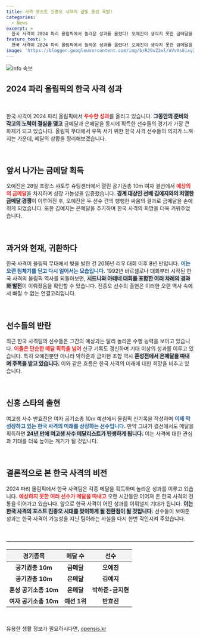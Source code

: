 ```yaml
---
title: 사격 포스트 진종오 시대의 금빛 총성 폭발!
categories:
  - News
excerpt: >
  한국 사격이 2024 파리 올림픽에서 놀라운 성과를 올렸다! 오예진이 생각지 못한 금메달을 따내며 한국 사격의 부활을 알렸고, 김예지가 은메달을 수확했다. 후배 반효진까지 역대급 예선 기록을 세우며 기대를 모은다. 클릭하고 자세한 이야기를 확인해보세요!
feature_text: >
  한국 사격이 2024 파리 올림픽에서 놀라운 성과를 올렸다! 오예진이 생각지 못한 금메달을 따내며 한국 사격의 부활을 알렸고, 김예지가 은메달을 수확했다. 후배 반효진까지 역대급 예선 기록을 세우며 기대를 모은다. 클릭하고 자세한 이야기를 확인해보세요!
image: 'https://blogger.googleusercontent.com/img/b/R29vZ2xl/AVvXsEixyZcFfHzMRdzZMjFBmAUKJYCLCGyLL1o632UiGVXcaFdKo_bkvkuCioo0uUKlGfBVcT3P84aROyZIXSBEx3Aw5nCQ3pTgDom1WDC4m8eifvWiAmWEEVb4x6G_l8C0QH225ldMjyaFvpxGEBGNO37VmDTDMHGhJPq73UglMfDca1-0aw/s1600/blogspot.png'
---
```


<p><img src="https://blogger.googleusercontent.com/img/b/R29vZ2xl/AVvXsEixyZcFfHzMRdzZMjFBmAUKJYCLCGyLL1o632UiGVXcaFdKo_bkvkuCioo0uUKlGfBVcT3P84aROyZIXSBEx3Aw5nCQ3pTgDom1WDC4m8eifvWiAmWEEVb4x6G_l8C0QH225ldMjyaFvpxGEBGNO37VmDTDMHGhJPq73UglMfDca1-0aw/s1600/blogspot.png" alt="info 속보" /></p>

<h2 data-ke-size="size26">2024 파리 올림픽의 한국 사격 성과</h2>

<p data-ke-size="size16">&nbsp;</p>

<p>한국 사격이 2024 파리 올림픽에서 <b><span style="color: #ee2323;">우수한 성과</span></b>를 올리고 있습니다. <b><span style="background-color: #21538527;">그동안의 준비와 각고의 노력이 결실을 맺고</span></b> 금메달과 은메달을 동시에 획득한 선수들의 경기가 가장 큰 화제가 되고 있습니다. 올림픽 무대에서 우뚝 서기 위한 한국 사격 선수들의 의지가 느껴지는 가운데, 메달의 상황을 정리해보겠습니다.</p>

<p data-ke-size="size16">&nbsp;</p>

<h2 data-ke-size="size26">앞서 나가는 금메달 획득</h2>

<p>오예진은 28일 프랑스 샤토루 슈팅센터에서 열린 공기권총 10m 여자 결선에서 <b><span style="color: #ee2323;">예상외의 금메달</span></b>을 차지하며 성장 가능성을 입증했습니다. <b><span style="background-color: #21538527;">경계 대상인 선배 김예지와의 치열한 금메달 경쟁</span></b>이 이루어진 후, 오예진은 두 선수 간의 팽팽한 싸움의 결과로 금메달을 손에 쥐게 되었습니다. 또한 김예지는 은메달을 추가하며 한국 사격의 희망을 더욱 키워주었습니다.</p>

<p data-ke-size="size16">&nbsp;</p>

<h2 data-ke-size="size26">과거와 현재, 귀환하다</h2>

<p>한국 사격이 올림픽 무대에서 빛을 발한 건 2016년 리우 대회 이후 8년 만입니다. <b><span style="color: #1a5490;">이는 오랜 침체기를 딛고 다시 일어서는 모습입니다.</span></b> 1992년 바르셀로나 대회부터 시작된 한국 사격의 올림픽 역사를 되돌아보면, <b><span style="background-color: #21538527;">시드니와 아테네 대회를 포함한 여러 차례의 경과와 발전</span></b>이 이뤄졌음을 확인할 수 있습니다. 진종오 선수의 출현은 이러한 오랜 역사 속에서 빠질 수 없는 연결고리입니다.</p>

<p data-ke-size="size16">&nbsp;</p>

<h2 data-ke-size="size26">선수들의 반란</h2>

<p>최근 한국 사격팀의 선수들은 그간의 예상과는 달리 놀라운 수행 능력을 보이고 있습니다. <b><span style="color: #ee2323;">이들은 단순한 메달 획득을 넘어</span></b> 신규 기록도 갱신하며 기대 이상의 성과를 이루고 있습니다. 특히 오예진뿐만 아니라 박하준과 금지현 조합 역시 <b><span style="background-color: #21538527;">혼성전에서 은메달을 따내며 주목을 받고 있습니다.</span></b> 이와 같은 흐름은 한국 사격의 미래에 대한 희망을 비추고 있습니다. </p>

<p data-ke-size="size16">&nbsp;</p>

<h2 data-ke-size="size26">신흥 스타의 출현</h2>

<p>여고생 사수 반효진은 여자 공기소총 10m 예선에서 올림픽 신기록을 작성하며 <b><span style="color: #1a5490;">이제 막 성장하고 있는 한국 사격의 미래를 상징하는 선수입니다.</span></b> 만약 그녀가 결선에서도 메달을 획득하면 <b><span style="background-color: #21538527;">24년 만에 여고생 사수 메달리스트가 탄생하게 됩니다.</span></b> 이는 사격에 대한 관심과 기대를 더욱 높이는 계기가 될 것입니다.</p>

<p data-ke-size="size16">&nbsp;</p>

<h2 data-ke-size="size26">결론적으로 본 한국 사격의 비전</h2>

<p>2024 파리 올림픽에서 한국 사격팀은 각종 메달을 획득하며 놀라운 성과를 이루고 있습니다. <b><span style="color: #ee2323;">예상하지 못한 여러 선수가 메달을 따내고</span></b> 오랜 시간동안 이어져 온 한국 사격의 전통을 이어가고 있습니다. 앞으로 한국 사격이 어떤 성과를 이뤄낼지 기대가 됩니다. <b><span style="background-color: #21538527;">이는 한국 사격의 포스트 진종오 시대를 맞이하게 될 전환점이 될 것입니다.</span></b> 선수들이 보여준 성과는 한국 사격이 가능성을 지닌 팀이라는 사실을 다시 한번 각인시켜 주었습니다. </p>

<p data-ke-size="size16">&nbsp;</p>

<hr style="border-top: 1px solid #e2e2e2; margin: 20px 0;"/>

<table style="width: 100%; border-collapse: collapse;">
  <thead>
    <tr>
      <th style="text-align: center; height: 17px; background-color: #f2f2f2;"><b>경기종목</b></th>
      <th style="text-align: center; height: 17px; background-color: #f2f2f2;"><b>메달 수</b></th>
      <th style="text-align: center; height: 17px; background-color: #f2f2f2;"><b>선수</b></th>
    </tr>
  </thead>
  <tbody>
    <tr>
      <td style="text-align: center; height: 17px;"><b>공기권총 10m</b></td>
      <td style="text-align: center; height: 17px;"><b>금메달</b></td>
      <td style="text-align: center; height: 17px;"><b>오예진</b></td>
    </tr>
    <tr>
      <td style="text-align: center; height: 17px;"><b>공기권총 10m</b></td>
      <td style="text-align: center; height: 17px;"><b>은메달</b></td>
      <td style="text-align: center; height: 17px;"><b>김예지</b></td>
    </tr>
    <tr>
      <td style="text-align: center; height: 17px;"><b>혼성 공기소총 10m</b></td>
      <td style="text-align: center; height: 17px;"><b>은메달</b></td>
      <td style="text-align: center; height: 17px;"><b>박하준-금지현</b></td>
    </tr>
    <tr>
      <td style="text-align: center; height: 17px;"><b>여자 공기소총 10m</b></td>
      <td style="text-align: center; height: 17px;"><b>예선 1위</b></td>
      <td style="text-align: center; height: 17px;"><b>반효진</b></td>
    </tr>
  </tbody>
</table>

<p data-ke-size="size16">&nbsp;</p>
유용한 생활 정보가 필요하시다면, <a href="https://opensis.kr" rel="dofollow">opensis.kr</a>



